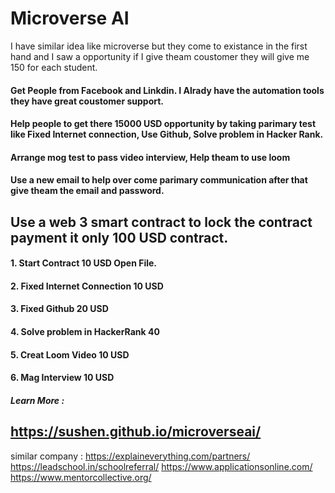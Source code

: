 # Microverse AI
I have similar idea like microverse but they come to existance in the first hand and I saw a opportunity if I give theam coustomer they will give me 150 for each student.

#### Get People from Facebook and Linkdin. I Alrady have the automation tools they have great coustomer support.
#### Help people to get there 15000 USD opportunity by taking parimary test like Fixed Internet connection, Use Github, Solve problem in Hacker Rank.
#### Arrange mog test to pass video interview, Help theam to use loom
#### Use a new email to help over come parimary communication after that give theam the email and password.

## Use a web 3 smart contract to lock the contract payment it only 100 USD contract. 

#### 1. Start Contract 10 USD Open File.
#### 2. Fixed Internet Connection 10 USD
#### 3. Fixed Github 20 USD
#### 4. Solve problem in HackerRank 40
#### 5. Creat Loom Video 10 USD
#### 6. Mag Interview 10 USD

##### Learn More :
## https://sushen.github.io/microverseai/
 
similar company : 
https://explaineverything.com/partners/
https://leadschool.in/schoolreferral/
https://www.applicationsonline.com/
https://www.mentorcollective.org/
